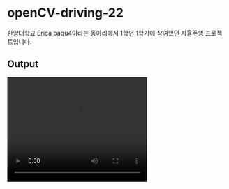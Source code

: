 # openCV-driving-22
한양대학교 Erica baqu4이라는 동아리에서 1학년 1학기에 참여했던 자율주행 프로젝트입니다. 

## Output
<video src="https://github.com/BBAAMM/openCV-driving-22/tree/main/source/output_16_line.mp4" width="320" height="240"></video>

